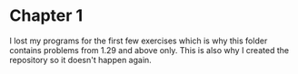 # Chapter 1
I lost my programs for the first few exercises which is why this folder contains problems from 1.29 and above only. This is also why I created the repository so it doesn't happen again.
